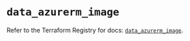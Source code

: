 # `data_azurerm_image`

Refer to the Terraform Registry for docs: [`data_azurerm_image`](https://registry.terraform.io/providers/hashicorp/azurerm/3.94.0/docs/data-sources/image).
